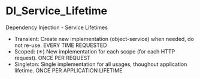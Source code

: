 # DI_Service_Lifetime

Dependency Injection - Service Lifetimes

* Transient: Create new implementation (object-service) when needed, do not re-use. EVERY TIME REQUESTED
* Scoped: (✳︎) New implementation for each scope (for each HTTP request). ONCE PER REQUEST
* Singleton: Single implementation for all usages, thoughout application lifetime. ONCE PER APPLICATION LIFETIME
